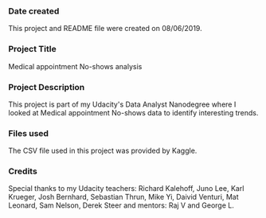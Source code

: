 ### Date created
This project and README file were created on 08/06/2019.

### Project Title
Medical appointment No-shows analysis

### Project Description
This project is part of my Udacity's Data Analyst Nanodegree where I looked at Medical appointment No-shows data to identify interesting trends.


### Files used
The CSV file used in this project was provided by Kaggle.

### Credits
Special thanks to my Udacity teachers: Richard Kalehoff, Juno Lee, Karl Krueger, Josh Bernhard, Sebastian Thrun, Mike Yi, Daivid Venturi, Mat Leonard, Sam Nelson, Derek Steer and mentors: Raj V and George L.  
